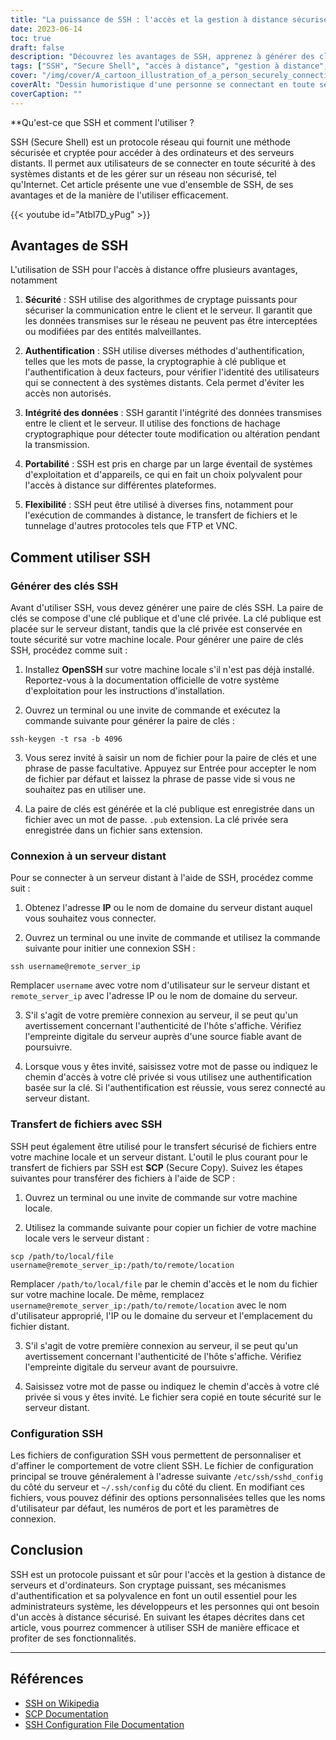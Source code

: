 ```yaml
---
title: "La puissance de SSH : l'accès et la gestion à distance sécurisés en toute simplicité"
date: 2023-06-14
toc: true
draft: false
description: "Découvrez les avantages de SSH, apprenez à générer des clés SSH, à vous connecter à des serveurs distants, à transférer des fichiers en toute sécurité et à personnaliser les configurations SSH."
tags: ["SSH", "Secure Shell", "accès à distance", "gestion à distance", "chiffrement", "l'authentification", "l'intégrité des données", "portabilité", "transfert de fichiers", "SCP", "Clés SSH", "SSH configuration", "protocole de réseau", "exécution de commandes à distance", "OpenSSH", "authentification à deux facteurs", "cryptographie à clé publique", "Adresse IP", "nom de domaine", "terminal", "invite de commande", "sécurité", "administrateurs de système", "développeurs", "polyvalence", "les méthodes d'authentification", "fonctions de hachage", "creusement de tunnels", "options personnalisées"]
cover: "/img/cover/A_cartoon_illustration_of_a_person_securely_connecting.png"
coverAlt: "Dessin humoristique d'une personne se connectant en toute sécurité à un serveur à l'aide de SSH."
coverCaption: ""
---
```


**Qu'est-ce que SSH et comment l'utiliser ?

SSH (Secure Shell) est un protocole réseau qui fournit une méthode sécurisée et cryptée pour accéder à des ordinateurs et des serveurs distants. Il permet aux utilisateurs de se connecter en toute sécurité à des systèmes distants et de les gérer sur un réseau non sécurisé, tel qu'Internet. Cet article présente une vue d'ensemble de SSH, de ses avantages et de la manière de l'utiliser efficacement.

{{< youtube id="Atbl7D_yPug" >}}

## Avantages de SSH

L'utilisation de SSH pour l'accès à distance offre plusieurs avantages, notamment

1. **Sécurité** : SSH utilise des algorithmes de cryptage puissants pour sécuriser la communication entre le client et le serveur. Il garantit que les données transmises sur le réseau ne peuvent pas être interceptées ou modifiées par des entités malveillantes.

2. **Authentification** : SSH utilise diverses méthodes d'authentification, telles que les mots de passe, la cryptographie à clé publique et l'authentification à deux facteurs, pour vérifier l'identité des utilisateurs qui se connectent à des systèmes distants. Cela permet d'éviter les accès non autorisés.

3. **Intégrité des données** : SSH garantit l'intégrité des données transmises entre le client et le serveur. Il utilise des fonctions de hachage cryptographique pour détecter toute modification ou altération pendant la transmission.

4. **Portabilité** : SSH est pris en charge par un large éventail de systèmes d'exploitation et d'appareils, ce qui en fait un choix polyvalent pour l'accès à distance sur différentes plateformes.

5. **Flexibilité** : SSH peut être utilisé à diverses fins, notamment pour l'exécution de commandes à distance, le transfert de fichiers et le tunnelage d'autres protocoles tels que FTP et VNC.

## Comment utiliser SSH

### Générer des clés SSH

Avant d'utiliser SSH, vous devez générer une paire de clés SSH. La paire de clés se compose d'une clé publique et d'une clé privée. La clé publique est placée sur le serveur distant, tandis que la clé privée est conservée en toute sécurité sur votre machine locale. Pour générer une paire de clés SSH, procédez comme suit :

1. Installez **OpenSSH** sur votre machine locale s'il n'est pas déjà installé. Reportez-vous à la documentation officielle de votre système d'exploitation pour les instructions d'installation.

2. Ouvrez un terminal ou une invite de commande et exécutez la commande suivante pour générer la paire de clés :

```shell
ssh-keygen -t rsa -b 4096
```

3. Vous serez invité à saisir un nom de fichier pour la paire de clés et une phrase de passe facultative. Appuyez sur Entrée pour accepter le nom de fichier par défaut et laissez la phrase de passe vide si vous ne souhaitez pas en utiliser une.

4. La paire de clés est générée et la clé publique est enregistrée dans un fichier avec un mot de passe. `.pub` extension. La clé privée sera enregistrée dans un fichier sans extension.

### Connexion à un serveur distant

Pour se connecter à un serveur distant à l'aide de SSH, procédez comme suit :

1. Obtenez l'adresse **IP** ou le nom de domaine du serveur distant auquel vous souhaitez vous connecter.

2. Ouvrez un terminal ou une invite de commande et utilisez la commande suivante pour initier une connexion SSH :

```shell
ssh username@remote_server_ip
```

Remplacer `username` avec votre nom d'utilisateur sur le serveur distant et `remote_server_ip` avec l'adresse IP ou le nom de domaine du serveur.

3. S'il s'agit de votre première connexion au serveur, il se peut qu'un avertissement concernant l'authenticité de l'hôte s'affiche. Vérifiez l'empreinte digitale du serveur auprès d'une source fiable avant de poursuivre.

4. Lorsque vous y êtes invité, saisissez votre mot de passe ou indiquez le chemin d'accès à votre clé privée si vous utilisez une authentification basée sur la clé. Si l'authentification est réussie, vous serez connecté au serveur distant.

### Transfert de fichiers avec SSH

SSH peut également être utilisé pour le transfert sécurisé de fichiers entre votre machine locale et un serveur distant. L'outil le plus courant pour le transfert de fichiers par SSH est **SCP** (Secure Copy). Suivez les étapes suivantes pour transférer des fichiers à l'aide de SCP :

1. Ouvrez un terminal ou une invite de commande sur votre machine locale.

2. Utilisez la commande suivante pour copier un fichier de votre machine locale vers le serveur distant :

```shell
scp /path/to/local/file username@remote_server_ip:/path/to/remote/location
```


Remplacer `/path/to/local/file` par le chemin d'accès et le nom du fichier sur votre machine locale. De même, remplacez `username@remote_server_ip:/path/to/remote/location` avec le nom d'utilisateur approprié, l'IP ou le domaine du serveur et l'emplacement du fichier distant.

3. S'il s'agit de votre première connexion au serveur, il se peut qu'un avertissement concernant l'authenticité de l'hôte s'affiche. Vérifiez l'empreinte digitale du serveur avant de poursuivre.

4. Saisissez votre mot de passe ou indiquez le chemin d'accès à votre clé privée si vous y êtes invité. Le fichier sera copié en toute sécurité sur le serveur distant.

### Configuration SSH

Les fichiers de configuration SSH vous permettent de personnaliser et d'affiner le comportement de votre client SSH. Le fichier de configuration principal se trouve généralement à l'adresse suivante `/etc/ssh/sshd_config` du côté du serveur et `~/.ssh/config` du côté du client. En modifiant ces fichiers, vous pouvez définir des options personnalisées telles que les noms d'utilisateur par défaut, les numéros de port et les paramètres de connexion.

## Conclusion

SSH est un protocole puissant et sûr pour l'accès et la gestion à distance de serveurs et d'ordinateurs. Son cryptage puissant, ses mécanismes d'authentification et sa polyvalence en font un outil essentiel pour les administrateurs système, les développeurs et les personnes qui ont besoin d'un accès à distance sécurisé. En suivant les étapes décrites dans cet article, vous pourrez commencer à utiliser SSH de manière efficace et profiter de ses fonctionnalités.

______

## Références

- [SSH on Wikipedia](https://en.wikipedia.org/wiki/Secure_Shell)
- [SCP Documentation](https://man.openbsd.org/scp)
- [SSH Configuration File Documentation](https://man.openbsd.org/sshd_config)
